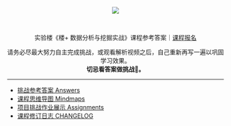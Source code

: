 <p align="center">
  <img src="https://static.shiyanlou.com/img/louplus/louplus_logo.png" />
</p>
<br>
<p align="center">
  实验楼《楼+ 数据分析与挖掘实战》课程参考答案｜<a href="https://www.shiyanlou.com/louplus/dm">课程报名</a>
</p>
<p align="center">
  请务必尽最大努力自主完成挑战，或观看解析视频之后，自己重新再写一遍以巩固学习效果。<br>
  <b>切忌看答案做挑战。</b>
</p>

---

- [挑战参考答案 Answers](https://github.com/shiyanlou/louplus-dm/tree/master/Answers)
- [课程思维导图 Mindmaps](https://github.com/shiyanlou/louplus-dm/tree/master/Mindmaps)
- [项目挑战作业展示 Assignments](https://github.com/shiyanlou/louplus-dm/tree/master/Assignments)
- [课程修订日志 CHANGELOG](https://github.com/shiyanlou/louplus-dm/wiki/CHANGELOG)



